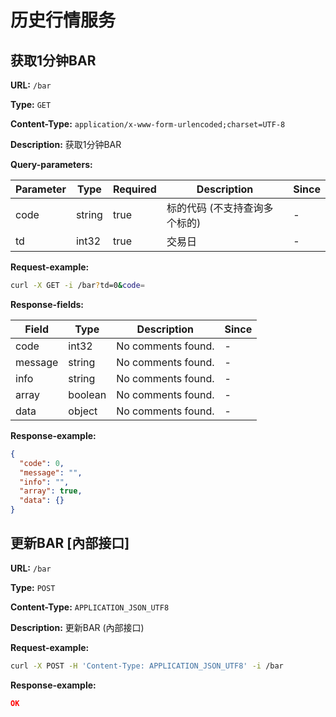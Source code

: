 
# 历史行情服务
## 获取1分钟BAR

**URL:** `/bar`

**Type:** `GET`


**Content-Type:** `application/x-www-form-urlencoded;charset=UTF-8`

**Description:** 获取1分钟BAR



**Query-parameters:**

| Parameter | Type | Required | Description | Since |
|-----------|------|----------|-------------|-------|
|code|string|true|标的代码 (不支持查询多个标的)|-|
|td|int32|true|    交易日|-|


**Request-example:**
```bash
curl -X GET -i /bar?td=0&code=
```

**Response-fields:**

| Field | Type | Description | Since |
|-------|------|-------------|-------|
|code|int32|No comments found.|-|
|message|string|No comments found.|-|
|info|string|No comments found.|-|
|array|boolean|No comments found.|-|
|data|object|No comments found.|-|

**Response-example:**
```json
{
  "code": 0,
  "message": "",
  "info": "",
  "array": true,
  "data": {}
}
```

## 更新BAR [內部接口]

**URL:** `/bar`

**Type:** `POST`


**Content-Type:** `APPLICATION_JSON_UTF8`

**Description:** 更新BAR (內部接口)





**Request-example:**
```bash
curl -X POST -H 'Content-Type: APPLICATION_JSON_UTF8' -i /bar
```

**Response-example:**
```json
OK
```

